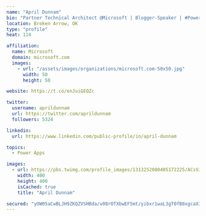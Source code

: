```yaml
---
name: "April Dunnam"
bio: "Partner Technical Architect @Microsoft | Blogger-Speaker | #PowerApps, #PowerAutomate, #Office365, #SharePoint | #WIT | #Karaoke Queen"
location: Broken Arrow, OK
type: "profile"
heat: 114

affiliation:
  name: Microsoft
  domain: microsoft.com
  images:
    - url: "/assets/images/organizations/microsoft.com-50x50.jpg"
      width: 50
      height: 50

website: https://t.co/enJuiGEQZc

twitter:
  username: aprildunnam
  url: https://twitter.com/aprildunnam
  followers: 5324

linkedin:
  url: https://www.linkedin.com/public-profile/in/april-dunnam

topics:
  - Power Apps

images:
  - url: https://pbs.twimg.com/profile_images/1313252080405172225/ACsVJFqU_400x400.jpg
    width: 400
    height: 400
    isCached: true
    title: "April Dunnam"

secured: "yOW05aCwBLJH9ZKQZVSHBda/v08rOTXbwEF5mt/yibxr1waL3gT0fB8xgcaX3FtgFT6O0FF2U0F/NmywhX6eQkUp4rYcXGlfi7f61K2ZlYY3vFy1O6mGn/aCOCH0ZibPYoSCOANHwnQNq8FgkbR5N5U+lomIU8dYPlc94F4UWevmYbxloEcaXZ+ZRN+/oRq+7hzCTUFFgl8xonr0q8eQ7430u6+6XJwpsn2BOmYeDCxLPD0Bp7AF/Kna6Lufu0FWZ+2zVXg2kNz8LB/btaaX+MNT8jcs9ca7nGu6u2YJW/mDZ2eOcdxjk7Sk66/GxfLqHSt/5EUV1Uxlikc+B1E+HllgYmgbO/f53O9r0d3XQTdIozaLoEC9tAXDlZ5dU0KunuhM48hHtg88mtEr5ChdoM7oNSCTxEtkSo+7nIewROI=;rp/tewxrEocJDw3b+wo1eg=="
---
```


